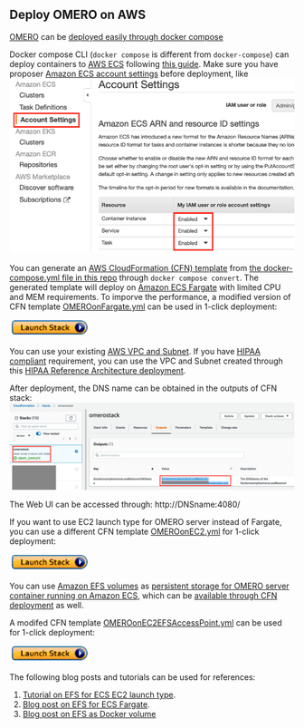 ## Deploy OMERO on AWS

[OMERO](https://www.openmicroscopy.org/omero/) can be [deployed easily through docker compose](https://github.com/ome/docker-example-omero)

Docker compose CLI (`docker compose` is different from `docker-compose`) can deploy containers to [AWS ECS](https://aws.amazon.com/ecs/) following [this guide](https://docs.docker.com/engine/context/ecs-integration/). Make sure you have proposer [Amazon ECS account settings](https://docs.aws.amazon.com/AmazonECS/latest/developerguide/ecs-account-settings.html) before deployment, like ![this](Figures/ecsaccountsetting.png)

You can generate an [AWS CloudFormation (CFN) template](https://aws.amazon.com/cloudformation/resources/templates/) from [the docker-compose.yml file in this repo](https://github.com/ome/docker-example-omero) through `docker compose convert`. The generated template will deploy on [Amazon ECS Fargate](https://docs.aws.amazon.com/AmazonECS/latest/developerguide/AWS_Fargate.html) with limited CPU and MEM requirements. To imporve the performance, a modified version of CFN template [OMEROonFargate.yml](https://github.com/flamingofugang/OMERO-on-AWS/blob/master/OMEROonFargate.yml) can be used in 1-click deployment:

[![launchstackbutton](Figures/launchstack.png)](https://console.aws.amazon.com/cloudformation/home?region=us-east-1#/stacks/create/template?stackName=omerostack&templateURL=https://omero-on-aws.s3-us-west-1.amazonaws.com/OMEROonFargate.yml) 

You can use your existing [AWS VPC and Subnet](https://docs.aws.amazon.com/vpc/latest/userguide/VPC_Subnets.html). If you have [HIPAA compliant](https://www.hhs.gov/hipaa/index.html) requirement, you can use the VPC and Subnet created through this [HIPAA Reference Architecture deployment](https://aws.amazon.com/quickstart/architecture/compliance-hipaa/).

After deployment, the DNS name can be obtained in the outputs of CFN stack: ![dnsname](Figures/deploymentoutput.png)

The Web UI can be accessed through: http://DNSname:4080/

If you want to use EC2 launch type for OMERO server instead of Fargate, you can use a different CFN template [OMEROonEC2.yml](https://github.com/flamingofugang/OMERO-on-AWS/blob/master/OMEROonEC2.yml) for 1-click deployment:

[![launchstackbutton](Figures/launchstack.png)](https://console.aws.amazon.com/cloudformation/home?region=us-east-1#/stacks/create/template?stackName=omeroec2stack&templateURL=https://omero-on-aws.s3-us-west-1.amazonaws.com/OMEROonEC2.yml)

You can use [Amazon EFS volumes](https://aws.amazon.com/efs/) as [persistent storage for OMERO server container running on Amazon ECS](https://aws.amazon.com/about-aws/whats-new/2020/04/amazon-ecs-aws-fargate-support-amazon-efs-filesystems-generally-available/), which can be [available through CFN deployment](https://aws.amazon.com/about-aws/whats-new/2020/08/amazon-ecs-announces-cloudformation-support-for-amazon-efs-volumes/) as well.

A modifed CFN template [OMEROonEC2EFSAccessPoint.yml](https://github.com/flamingofugang/OMERO-on-AWS/blob/master/OMEROonEC2EFSAccessPoint.yml) can be used for 1-click deployment:

[![launchstackbutton](Figures/launchstack.png)](https://console.aws.amazon.com/cloudformation/home?region=us-east-1#/stacks/create/template?stackName=omeroec2efsstack&templateURL=https://omero-on-aws.s3-us-west-1.amazonaws.com/OMEROonEC2EFSAccessPoint.yml)

The following blog posts and tutorials can be used for references:
1. [Tutorial on EFS for ECS EC2 launch type](https://docs.aws.amazon.com/AmazonECS/latest/developerguide/tutorial-efs-volumes.html).  
2. [Blog post on EFS for ECS Fargate](https://aws.amazon.com/blogs/aws/amazon-ecs-supports-efs/).  
3. [Blog post on EFS as Docker volume](https://aws.amazon.com/blogs/compute/amazon-ecs-and-docker-volume-drivers-amazon-ebs/)
